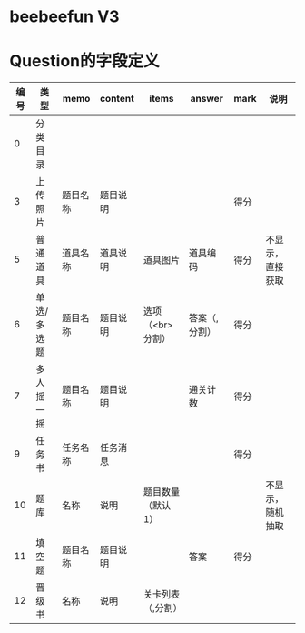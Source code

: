 # beebeefun V3


# Question的字段定义
|编号| 类型 | memo| content| items|answer|mark|说明|
|---|---|---|---|---|---|---|---|
|0 | 分类目录 | |
|3 | 上传照片 | 题目名称 | 题目说明||| 得分|
|5 | 普通道具 | 道具名称 | 道具说明|道具图片|道具编码|得分|不显示，直接获取
|6 | 单选/多选题 | 题目名称 | 题目说明| 选项（&lt;br&gt;分割）| 答案（,分割） |得分
|7 | 多人摇一摇| 题目名称 | 题目说明| | 通关计数 |得分
|9 | 任务书| 任务名称 | 任务消息 |||得分
|10 | 题库 | 名称 | 说明|题目数量（默认1）|||不显示，随机抽取
|11 | 填空题 | 题目名称 | 题目说明|| 答案|得分
|12 | 晋级书 | 名称|说明|关卡列表（,分割）
